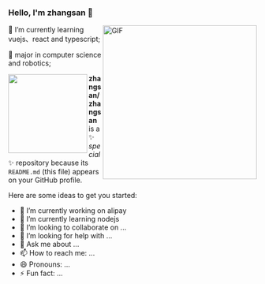### Hello, I'm zhangsan 👋  

<img align="right" alt="GIF" width="312px" src="https://i.pinimg.com/originals/e4/26/70/e426702edf874b181aced1e2fa5c6cde.gif" />

🌱 I’m currently learning vuejs、react and typescript;

💼 major in computer science and robotics;


<img align="left" height="160px" src="https://github-readme-stats.vercel.app/api?username=zhangsanfe&show_icons=true&theme=dracula" />


**zhangsan/zhangsan** is a ✨ _special_ ✨ repository because its `README.md` (this file) appears on your GitHub profile.

Here are some ideas to get you started:

- 🔭 I’m currently working on alipay
- 🌱 I’m currently learning nodejs
- 👯 I’m looking to collaborate on ...
- 🤔 I’m looking for help with ...
- 💬 Ask me about ...
- 📫 How to reach me: ...
- 😄 Pronouns: ...
- ⚡ Fun fact: ...
